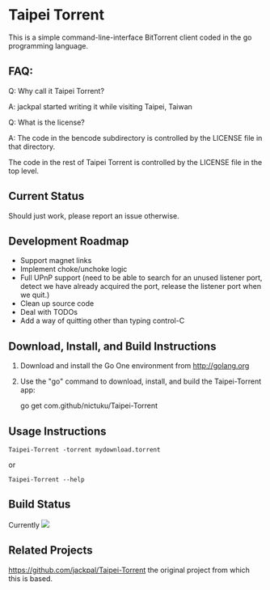 Taipei Torrent
==============

This is a simple command-line-interface BitTorrent client coded in the go
programming language.

FAQ:
----

Q: Why call it Taipei Torrent?

A: jackpal started writing it while visiting Taipei, Taiwan

Q: What is the license?

A: The code in the bencode subdirectory is controlled by the LICENSE file in
that directory.

The code in the rest of Taipei Torrent is controlled by the LICENSE file in the
top level.

Current Status
--------------

Should just work, please report an issue otherwise.

Development Roadmap
-------------------

+  Support magnet links
+  Implement choke/unchoke logic
+  Full UPnP support (need to be able to search for an unused listener port,
   detect we have already acquired the port,
   release the listener port when we quit.)
+  Clean up source code
+  Deal with TODOs
+  Add a way of quitting other than typing control-C

Download, Install, and Build Instructions
-----------------------------------------

1. Download and install the Go One environment from http://golang.org

2. Use the "go" command to download, install, and build the Taipei-Torrent
app:

    go get com.github/nictuku/Taipei-Torrent

Usage Instructions
------------------

    Taipei-Torrent -torrent mydownload.torrent

or

    Taipei-Torrent --help

Build Status
----------------

Currently ![](http://goci.me/project/image/github.com/nictuku/Taipei-Torrent)


Related Projects
----------------

https://github.com/jackpal/Taipei-Torrent the original project from which this is based.
